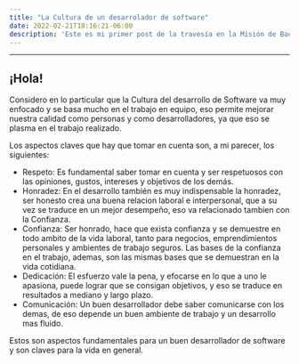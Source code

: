 ```yaml
---
title: "La Cultura de un desarrolador de software"
date: 2022-02-21T18:16:21-06:00
description: 'Este es mi primer post de la travesía en la Misión de Backend con Node JS de Launch X.'
---
```


---
¡Hola!
---
Considero en lo particular que la Cultura del desarrollo de Software va muy enfocado y se basa mucho en el trabajo en equipo, eso permite mejorar nuestra calidad como personas y como desarrolladores, ya que eso se plasma en el trabajo realizado. 

Los aspectos claves que hay que tomar en cuenta son, a mi parecer, los siguientes:

- Respeto: Es fundamental saber tomar en cuenta y ser respetuosos con las opiniones, gustos, intereses y objetivos de los demás.
- Honradez: En el desarrollo también es muy indispensable la honradez, ser honesto crea una buena relacion laboral e interpersonal, que a su vez se traduce en un mejor desempeño, eso va relacionado tambien con la Confianza.
- Confianza: Ser honrado, hace que exista confianza y se demuestre en todo ambito de la vida laboral, tanto para negocios, emprendimientos personales y ambientes de trabajo seguros. Las bases de la confianza en el trabajo, ademas, son las mismas bases que se demuestran en la vida cotidiana.
- Dedicación: El esfuerzo vale la pena, y efocarse en lo que a uno le apasiona, puede lograr que se consigan objetivos, y eso se traduce en resultados a mediano y largo plazo.
- Comunicación: Un buen desarrollador debe saber comunicarse con los demas, de eso depende un buen ambiente de trabajo y un desarrollo mas fluido.

Estos son aspectos fundamentales para un buen desarrollador de software y son claves para la vida en general.
